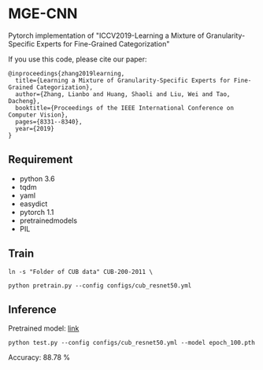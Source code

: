# MGE-CNN

Pytorch implementation of "ICCV2019-Learning a Mixture of Granularity-Specific Experts for Fine-Grained Categorization"

If you use this code, please cite our paper: 

```
@inproceedings{zhang2019learning,
  title={Learning a Mixture of Granularity-Specific Experts for Fine-Grained Categorization},
  author={Zhang, Lianbo and Huang, Shaoli and Liu, Wei and Tao, Dacheng},
  booktitle={Proceedings of the IEEE International Conference on Computer Vision},
  pages={8331--8340},
  year={2019}
}
```

## Requirement
   - python 3.6
   - tqdm
   - yaml
   - easydict
   - pytorch 1.1
   - pretrainedmodels
   - PIL



## Train
```ln -s "Folder of CUB data" CUB-200-2011 \```

```python pretrain.py --config configs/cub_resnet50.yml``` 

## Inference
Pretrained model: [link](https://drive.google.com/file/d/1JS8tI0gnBIW-tT97DjL1Rc2kJmorrhM2/view?usp=sharing)

```python test.py --config configs/cub_resnet50.yml --model epoch_100.pth```

Accuracy: 88.78 %










